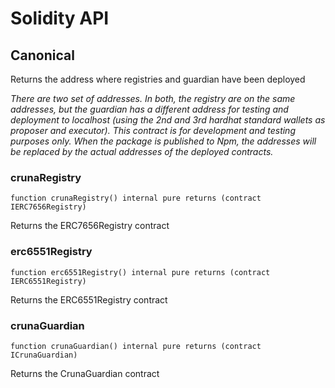 # Solidity API

## Canonical

Returns the address where registries and guardian have been deployed

_There are two set of addresses. In both, the registry are on the same addresses, but
the guardian has a different address for testing and deployment to localhost (using the 2nd
and 3rd hardhat standard wallets as proposer and executor).
This contract is for development and testing purposes only. When the package is published
to Npm, the addresses will be replaced by the actual addresses of the deployed contracts._

### crunaRegistry

```solidity
function crunaRegistry() internal pure returns (contract IERC7656Registry)
```

Returns the ERC7656Registry contract

### erc6551Registry

```solidity
function erc6551Registry() internal pure returns (contract IERC6551Registry)
```

Returns the ERC6551Registry contract

### crunaGuardian

```solidity
function crunaGuardian() internal pure returns (contract ICrunaGuardian)
```

Returns the CrunaGuardian contract

